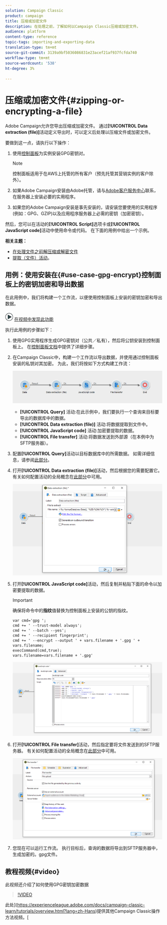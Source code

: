```yaml
---
solution: Campaign Classic
product: campaign
title: 压缩或加密文件
description: 在处理之前，了解如何以Campaign Classic压缩或加密文件。
audience: platform
content-type: reference
topic-tags: importing-and-exporting-data
translation-type: tm+mt
source-git-commit: 3139a9bf5036086831e23acef21af937fcfda740
workflow-type: tm+mt
source-wordcount: '538'
ht-degree: 3%

---
```



# 压缩或加密文件{#zipping-or-encrypting-a-file}

Adobe Campaign允许您导出压缩或加密文件。 通过&#x200B;**[!UICONTROL Data extraction (file)]**&#x200B;活动定义导出时，可以定义后处理以压缩文件或加密文件。

要做到这一点，请执行以下操作：

1. 使用[控制面板](https://docs.adobe.com/content/help/en/control-panel/using/instances-settings/gpg-keys-management.html#encrypting-data)为实例安装GPG密钥对。

   >[!NOTE]
   >
   >控制面板适用于在AWS上托管的所有客户（预先托管其营销实例的客户除外）。

1. 如果Adobe Campaign安装由Adobe托管，请与[Adobe客户服务中心](https://helpx.adobe.com/enterprise/admin-guide.html/enterprise/using/support-for-experience-cloud.ug.html)联系，在服务器上安装必要的实用程序。
1. 如果您的Adobe Campaign安装是事先安装的，请安装您要使用的实用程序(例如：GPG、GZIP)以及应用程序服务器上必需的密钥（加密密钥）。

然后，您可以在活动的&#x200B;**[!UICONTROL Script]**&#x200B;选项卡或&#x200B;**[!UICONTROL JavaScript code]**&#x200B;活动中使用命令或代码。 在下面的用例中给出一个示例。

**相关主题：**

* [在处理文件之前解压缩或解密文件](../../platform/using/unzip-decrypt.md)
* [提取（文件）活动](../../workflow/using/extraction--file-.md)。

## 用例：使用安装在{#use-case-gpg-encrypt}控制面板上的密钥加密和导出数据

在此用例中，我们将构建一个工作流，以便使用控制面板上安装的密钥加密和导出数据。

![](assets/do-not-localize/how-to-video.png) [在视频中发现此功能](#video)

执行此用例的步骤如下：

1. 使用GPG实用程序生成GPG密钥对（公共／私有），然后将公钥安装到控制面板上。 在[控制面板文档](https://docs.adobe.com/content/help/en/control-panel/using/instances-settings/gpg-keys-management.html#encrypting-data)中提供了详细步骤。

1. 在Campaign Classic中，构建一个工作流以导出数据，并使用通过控制面板安装的私钥对其加密。 为此，我们将按如下方式构建工作流：

   ![](assets/gpg-workflow-encrypt.png)

   * **[!UICONTROL Query]** 活动:在此示例中，我们要执行一个查询来目标要导出的数据库中的数据。
   * **[!UICONTROL Data extraction (file)]** 活动:将数据提取到文件中。
   * **[!UICONTROL JavaScript code]** 活动:加密要提取的数据。
   * **[!UICONTROL File transfer]** 活动:将数据发送到外部源（在本例中为SFTP服务器）。

1. 配置&#x200B;**[!UICONTROL Query]**&#x200B;活动以目标数据库中的所需数据。 如需详细信息，请参阅[此部分](../../workflow/using/query.md)。

1. 打开&#x200B;**[!UICONTROL Data extraction (file)]**&#x200B;活动，然后根据您的需要配置它。 有关如何配置活动的全局概念在[此部分](../../workflow/using/extraction--file-.md)中可用。

   ![](assets/gpg-data-extraction.png)

1. 打开&#x200B;**[!UICONTROL JavaScript code]**&#x200B;活动，然后复制并粘贴下面的命令以加密要提取的数据。

   >[!IMPORTANT]
   >
   >确保将命令中的&#x200B;**指纹**&#x200B;值替换为控制面板上安装的公钥的指纹。

   ```
   var cmd='gpg ';
   cmd += ' --trust-model always';
   cmd += ' --batch --yes';
   cmd += ' --recipient fingerprint';
   cmd += ' --encrypt --output ' + vars.filename + '.gpg ' + vars.filename;
   execCommand(cmd,true);
   vars.filename=vars.filename + '.gpg'
   ```

   ![](assets/gpg-script.png)

1. 打开&#x200B;**[!UICONTROL File transfer]**&#x200B;活动，然后指定要将文件发送到的SFTP服务器。 有关如何配置活动的全局概念在[此部分](../../workflow/using/file-transfer.md)中可用。

   ![](assets/gpg-file-transfer.png)

1. 您现在可以运行工作流。 执行目标后，查询的数据将导出到SFTP服务器中，生成加密的。gpg文件。

## 教程视频{#video}

此视频还介绍了如何使用GPG密钥加密数据

>[!VIDEO](https://video.tv.adobe.com/v/36399?quality=12)

此处](https://experienceleague.adobe.com/docs/campaign-classic-learn/tutorials/overview.html?lang=zh-Hans)提供其他Campaign Classic操作方法视频。[
